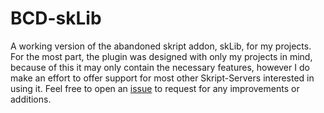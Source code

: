 
# BCD-skLib
A working version of the abandoned skript addon, skLib, for my projects.  
For the most part, the plugin was designed with only my projects in mind, because of this it may only contain the necessary features, however I do make an effort to offer support for most other Skript-Servers interested in using it. Feel free to open an [issue](https://github.com/squareq/skLib/issues) to request for any improvements or additions.
